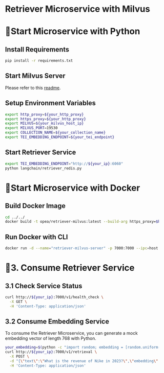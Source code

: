 # Retriever Microservice with Milvus

# 🚀Start Microservice with Python

## Install Requirements

```bash
pip install -r requirements.txt
```

## Start Milvus Server

Please refer to this [readme](../../../vectorstores/langchain/milvus/README.md).

## Setup Environment Variables

```bash
export http_proxy=${your_http_proxy}
export https_proxy=${your_http_proxy}
export MILVUS=${your_milvus_host_ip}
export MILVUS_PORT=19530
export COLLECTION_NAME=${your_collection_name}
export TEI_EMBEDDING_ENDPOINT=${your_tei_endpoint}
```

## Start Retriever Service

```bash
export TEI_EMBEDDING_ENDPOINT="http://${your_ip}:6060"
python langchain/retriever_redis.py
```

# 🚀Start Microservice with Docker

## Build Docker Image

```bash
cd ../../
docker build -t opea/retriever-milvus:latest --build-arg https_proxy=$https_proxy --build-arg http_proxy=$http_proxy -f comps/retrievers/langchain/milvus/docker/Dockerfile .
```

## Run Docker with CLI

```bash
docker run -d --name="retriever-milvus-server" -p 7000:7000 --ipc=host -e http_proxy=$http_proxy -e https_proxy=$https_proxy -e TEI_EMBEDDING_ENDPOINT=${your_tei_endpoint} -e MILVUS=${your_milvus_host_ip}  opea/retriever-milvus:latest
```

# 🚀3. Consume Retriever Service

## 3.1 Check Service Status

```bash
curl http://${your_ip}:7000/v1/health_check \
  -X GET \
  -H 'Content-Type: application/json'
```

## 3.2 Consume Embedding Service

To consume the Retriever Microservice, you can generate a mock embedding vector of length 768 with Python.

```bash
your_embedding=$(python -c "import random; embedding = [random.uniform(-1, 1) for _ in range(768)]; print(embedding)")
curl http://${your_ip}:7000/v1/retrieval \
  -X POST \
  -d "{\"text\":\"What is the revenue of Nike in 2023?\",\"embedding\":${your_embedding}}" \
  -H 'Content-Type: application/json'
```
